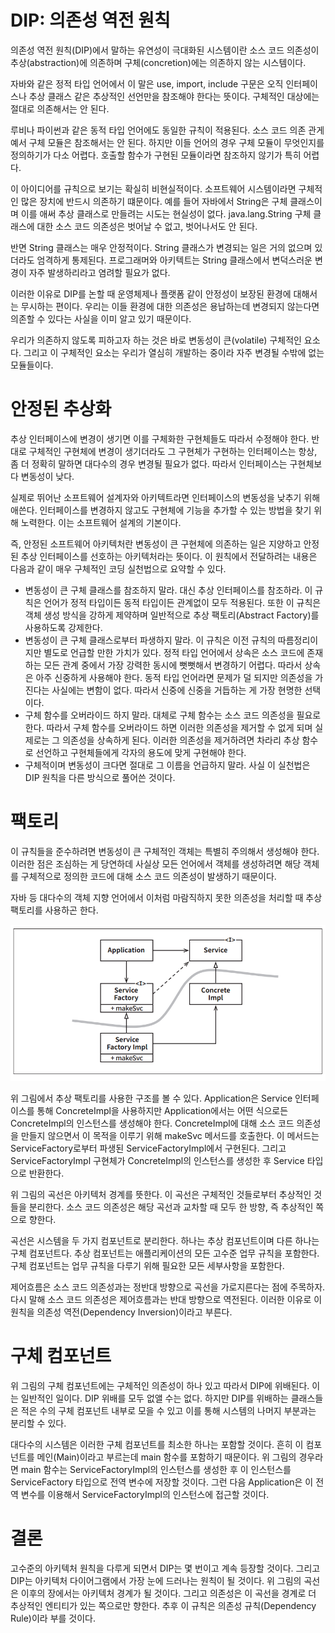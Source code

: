 # **DIP: 의존성 역전 원칙**  
의존성 역전 원칙(DIP)에서 말하는 유연성이 극대화된 시스템이란 소스 코드 의존성이 추상(abstraction)에 의존하며 구체(concretion)에는 의존하지 
않는 시스템이다.  
  
자바와 같은 정적 타입 언어에서 이 말은 use, import, include 구문은 오직 인터페이스나 추상 클래스 같은 추상적인 선언만을 참조해야 한다는 뜻이다. 
구체적인 대상에는 절대로 의존해서는 안 된다.  
  
루비나 파이썬과 같은 동적 타입 언어에도 동일한 규칙이 적용된다. 소스 코드 의존 관게예서 구체 모듈은 참조해서는 안 된다. 하지만 이들 언어의 경우 구체 
모듈이 무엇인지를 정의하기가 다소 어렵다. 호출할 함수가 구현된 모듈이라면 참조하지 않기가 특히 어렵다.  
  
이 아이디어를 규칙으로 보기는 확실히 비현실적이다. 소프트웨어 시스템이라면 구체적인 많은 장치에 반드시 의존하기 떄문이다. 예를 들어 자바에서 String은 
구체 클래스이며 이를 애써 추상 클래스로 만들려는 시도는 현실성이 없다. java.lang.String 구체 클래스에 대한 소스 코드 의존성은 벗어날 수 없고, 
벗어나서도 안 된다.  
  
반면 String 클래스는 매우 안정적이다. String 클래스가 변경되는 일은 거의 없으며 있더라도 엄격하게 통제된다. 프로그래머와 아키텍트는 String 클래스에서 
변덕스러운 변경이 자주 발생하리라고 염려할 필요가 없다.  
  
이러한 이유로 DIP를 논할 때 운영체제나 플랫폼 같이 안정성이 보장된 환경에 대해서는 무시하는 편이다. 우리는 이들 환경에 대한 의존성은 용납하는데 
변경되지 않는다면 의존할 수 있다는 사실을 이미 알고 있기 때문이다.  
  
우리가 의존하지 않도록 피하고자 하는 것은 바로 변동성이 큰(volatile) 구체적인 요소다. 그리고 이 구체적인 요소는 우리가 열심히 개발하는 중이라 
자주 변경될 수밖에 없는 모듈들이다.  
  
# **안정된 추상화**  
추상 인터페이스에 변경이 생기면 이를 구체화한 구현체들도 따라서 수정해야 한다. 반대로 구체적인 구현체에 변경이 생기더라도 그 구현체가 구현하는 인터페이스는 
항상, 좀 더 정확히 말하면 대다수의 경우 변경될 필요가 없다. 따라서 인터페이스는 구현체보다 변동성이 낮다.  
  
실제로 뛰어난 소프트웨어 설계자와 아키텍트라면 인터페이스의 변동성을 낮추기 위해 애쓴다. 인터페이스를 변경하지 않고도 구현체에 기능을 추가할 수 
있는 방법을 찾기 위해 노력한다. 이는 소프트웨어 설계의 기본이다.  
  
즉, 안정된 소프트웨어 아키텍처란 변동성이 큰 구현체에 의존하는 일은 지양하고 안정된 추상 인터페이스를 선호하는 아키텍처라는 뜻이다. 이 원칙에서 
전달하려는 내용은 다음과 같이 매우 구체적인 코딩 실천법으로 요약할 수 있다.  
  
- 변동성이 큰 구체 클래스를 참조하지 말라. 대신 추상 인터페이스를 참조하라. 이 규칙은 언어가 정적 타입이든 동적 타입이든 관계없이 모두 적용된다. 
또한 이 규칙은 객체 생성 방식을 강하게 제약하며 일반적으로 추상 팩토리(Abstract Factory)를 사용하도록 강제한다.  
- 변동성이 큰 구체 클래스로부터 파생하지 말라. 이 규칙은 이전 규칙의 따름정리이지만 별도로 언급할 만한 가치가 있다. 정적 타입 언어에서 상속은 
소스 코드에 존재하는 모든 관계 중에서 가장 강력한 동시에 뻣뻣해서 변경하기 어렵다. 따라서 상속은 아주 신중하게 사용해야 한다. 동적 타입 언어라면 문제가 
덜 되지만 의존성을 가진다는 사실에는 변함이 없다. 따라서 신중에 신중을 거듭하는 게 가장 현명한 선택이다.  
- 구체 함수를 오버라이드 하지 말라. 대체로 구체 함수는 소스 코드 의존성을 필요로 한다. 따라서 구체 함수를 오버라이드 하면 이러한 의존성을 제거할 
수 없게 되며 실제로는 그 의존성을 상속하게 된다. 이러한 의존성을 제거하려면 차라리 추상 함수로 선언하고 구현체들에게 각자의 용도에 맞게 구현해야 한다.  
- 구체적이며 변동성이 크다면 절대로 그 이름을 언급하지 말라. 사실 이 실천법은 DIP 원칙을 다른 방식으로 풀어쓴 것이다.  
  
# **팩토리**  
이 규칙들을 준수하려면 변동성이 큰 구체적인 객체는 특별히 주의해서 생성해야 한다. 이러한 점은 조심하는 게 당연하데 사실상 모든 언어에서 객체를 생성하려면 
해당 객체를 구체적으로 정의한 코드에 대해 소스 코드 의존성이 발생하기 때문이다.  
  
자바 등 대다수의 객체 지향 언어에서 이처럼 마람직하지 못한 의존성을 처리할 때 추상 팩토리를 사용하곤 한다.  
  
![img.png](image/img.png)  
  
위 그림에서 추상 팩토리를 사용한 구조를 볼 수 있다. Application은 Service 인터페이스를 통해 ConcreteImpl을 사용하지만 Application에서는 
어떤 식으로든 ConcreteImpl의 인스턴스를 생성해야 한다. ConcreteImpl에 대해 소스 코드 의존성을 만들지 않으면서 이 목적을 이루기 위해 makeSvc 
메서드를 호출한다. 이 메서드는 ServiceFactory로부터 파생된 ServiceFactoryImpl에서 구현된다. 그리고 ServiceFactoryImpl 구현체가 ConcreteImpl의 
인스턴스를 생성한 후 Service 타입으로 반환한다.  
  
위 그림의 곡선은 아키텍처 경계를 뜻한다. 이 곡선은 구체적인 것들로부터 추상적인 것들을 분리한다. 소스 코드 의존성은 해당 곡선과 교차할 때 모두 한 
방향, 즉 추상적인 쪽으로 향한다.  
  
곡선은 시스템을 두 가지 컴포넌트로 분리한다. 하나는 추상 컴포넌트이며 다른 하나는 구체 컴포넌트다. 추상 컴포넌트는 애플리케이션의 모든 고수준 업무 
규칙을 포함한다. 구체 컴포넌트는 업무 규칙을 다루기 위해 필요한 모든 세부사항을 포함한다.  
  
제어흐름은 소스 코드 의존성과는 정반대 방향으로 곡선을 가로지른다는 점에 주목하자. 다시 말해 소스 코드 의존성은 제어흐름과는 반대 방향으로 역전된다. 
이러한 이유로 이 원칙을 의존성 역전(Dependency Inversion)이라고 부른다.  
  
# **구체 컴포넌트**  
위 그림의 구체 컴포넌트에는 구체적인 의존성이 하나 있고 따라서 DIP에 위배된다. 이는 일반적인 일이다. DIP 위배를 모두 없앨 수는 없다. 하지만 DIP를 
위배하는 클래스들은 적은 수의 구체 컴포넌트 내부로 모을 수 있고 이를 통해 시스템의 나머지 부분과는 분리할 수 있다.  
  
대다수의 시스템은 이러한 구체 컴포넌트를 최소한 하나는 포함할 것이다. 흔히 이 컴포넌트를 메인(Main)이라고 부르는데 main 함수를 포함하기 때문이다. 
위 그림의 경우라면 main 함수는 ServiceFactoryImpl의 인스턴스를 생성한 후 이 인스턴스를 ServiceFactory 타입으로 전역 변수에 저장할 것이다. 
그런 다음 Application은 이 전역 변수를 이용해서 ServiceFactoryImpl의 인스턴스에 접근할 것이다.  
  
# **결론**  
고수준의 아키텍처 원칙을 다루게 되면서 DIP는 몇 번이고 계속 등장할 것이다. 그리고 DIP는 아키텍처 다이어그램에서 가장 눈에 드러나는 원칙이 될 것이다. 
위 그림의 곡선은 이후의 장에서는 아키텍처 경계가 될 것이다. 그리고 의존성은 이 곡선을 경계로 더 추상적인 엔티티가 있는 쪽으로만 향한다. 추후 이 규칙은 
의존성 규칙(Dependency Rule)이라 부를 것이다.
